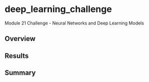 # deep_learning_challenge
Module 21 Challenge - Neural Networks and Deep Learning Models

## Overview

## Results

## Summary




